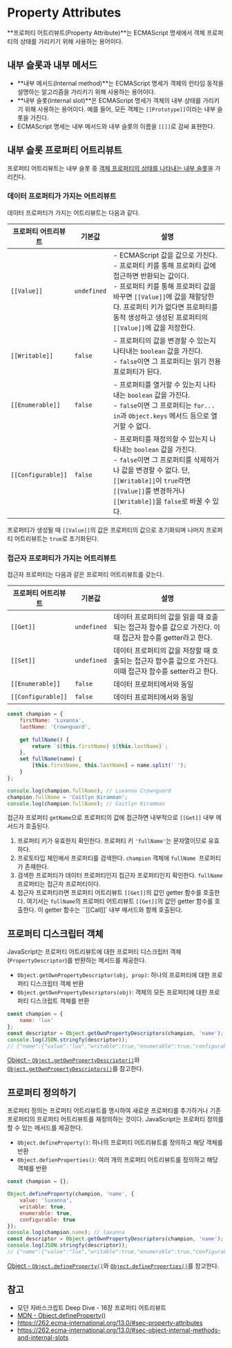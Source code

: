 # Property Attributes

**프로퍼티 어트리뷰트(Property Attribute)**는 ECMAScript 명세에서 객체 프로퍼티의 상태를 가리키기 위해 사용하는 용어이다.

## 내부 슬롯과 내부 메서드

- **내부 메서드(Internal method)**는 ECMAScript 명세가 객체의 런타임 동작을 설명하는 알고리즘을 가리키기 위해 사용하는 용어이다.
- **내부 슬롯(Internal slot)**은 ECMAScript 명세가 객체의 내부 상태를 가리키기 위해 사용하는 용어이다. 예를 들어, 모든 객체는 `[[Prototype]]`이라는 내부 슬롯을 가진다.
- ECMAScript 명세는 내부 메서드와 내부 슬롯의 이름을 `[[]]`로 감싸 표현한다.

## 내부 슬롯 프로퍼티 어트리뷰트

프로퍼티 어트리뷰트는 내부 슬롯 중 <u>객체 프로퍼티의 상태를 나타내는 내부 슬롯</u>을 가리킨다.

### 데이터 프로퍼티가 가지는 어트리뷰트

데이터 프로퍼티가 가지는 어트리뷰트는 다음과 같다.

| 프로퍼티 어트리뷰트 | 기본값      | 설명                                                         |
| ------------------- | ----------- | ------------------------------------------------------------ |
| `[[Value]]`         | `undefined` | - ECMAScript 값을 값으로 가진다.<br />- 프로퍼티 키를 통해 프로퍼티 값에 접근하면 반환되는 값이다.<br />- 프로퍼티 키를 통해 프로퍼티 값을 바꾸면 `[[Value]]`에 값을 재할당한다. 프로퍼티 키가 없다면 프로퍼티를 동적 생성하고 생성된 프로퍼티의 `[[Value]]`에 값을 저장한다. |
| `[[Writable]]`      | `false`     | - 프로퍼티의 값을 변경할 수 있는지 나타내는 `boolean` 값을 가진다.<br />- `false`이면 그 프로퍼티는 읽기 전용 프로퍼티가 된다. |
| `[[Enumerable]]`    | `false`     | - 프로퍼티를 열거할 수 있는지 나타내는 `boolean` 값을 가진다.<br />- `false`이면 그 프로퍼티는 `for... in`과 `Object.keys` 메서드 등으로 열거할 수 없다. |
| `[[Configurable]]`  | `false`     | - 프로퍼티를 재정의할 수 있는지 나타내는 `boolean` 값을 가진다.<br />- `false`이면 그 프로퍼티를 삭제하거나 값을 변경할 수 없다. 단, `[[Writable]]`이 `true`라면 `[[Value]]`를 변경하거나 `[[Writable]]`을 `false`로 바꿀 수 있다. |

프로퍼티가 생성될 때 `[[Value]]`의 값은 프로퍼티의 값으로 초기화되며 나머지 프로퍼티 어트리뷰트는 `true`로 초기화된다.

### 접근자 프로퍼티가 가지는 어트리뷰트

접근자 프로퍼티는 다음과 같은 프로퍼티 어트리뷰트를 갖는다.

| 프로퍼티 어트리뷰트 | 기본값      | 설명                                                         |
| ------------------- | ----------- | ------------------------------------------------------------ |
| `[[Get]]`           | `undefined` | 데이터 프로퍼티의 값을 읽을 때 호출되는 접근자 함수를 값으로 가진다. 이때 접근자 함수를 getter라고 한다. |
| `[[Set]]`           | `undefined` | 데이터 프로퍼티의 값을 저장할 때 호출되는 접근자 함수를 값으로 가진다. 이때 접근자 함수를 setter라고 한다. |
| `[[Enumerable]]`    | `false`     | 데이터 프로퍼티에서와 동일                                   |
| `[[Configurable]]`  | `false`     | 데이터 프로퍼티에서와 동일                                   |



```js
const champion = {
    firstName: 'Luxanna',
    lastName: 'Crownguard',
    
    get fullName() {
        return `${this.firstName} ${this.lastName}`;
    },
    set fullName(name) {
        [this.firstName, this.lastName] = name.split(' ');
    }
};

console.log(champion.fullName);	// Luxanna Crownguard
champion.fullName = 'Caitlyn Kiramman';
console.log(champion.fullName);	// Caitlyn Kiramman
```

접근자 프로퍼티 `getName`으로 프로퍼티의 값에 접근하면 내부적으로 `[[Get]]` 내부 메서드가 호출된다.

1. 프로퍼티 키가 유효한지 확인한다. 프로퍼티 키 `'fullName'`는 문자열이므로 유효하다.
2. 프로토타입 체인에서 프로퍼티를 검색한다. `champion` 객체에 `fullName `프로퍼티가 존재한다.
3. 검색한 프로퍼티가 데이터 프로퍼티인지 접근자 프로퍼티인지 확인한다. `fullName` 프로퍼티는 접근자 프로퍼티이다.
4. 접근자 프로퍼티라면 프로퍼티 어트리뷰트 `[[Get]]`의 값인 getter 함수를 호출한다. 여기서는 `fullName`의 프로퍼티 어트리뷰트 `[[Get]]`의 값인 getter 함수를 호출한다. 이 getter 함수는 ``[[Call]]` 내부 메서드와 함께 호출된다.

## 프로퍼티 디스크립터 객체

JavaScript는 프로퍼티 어트리뷰트에 대한 프로퍼티 디스크립터 객체(`PropertyDescriptor`)를 반환하는 메서드를 제공한다.

- `Object.getOwnPropertyDescriptor(obj, prop)`: 하나의 프로퍼티에 대한 프로퍼티 디스크립터 객체 반환
- `Object.getOwnPropertyDescriptors(obj)`: 객체의 모든 프로퍼티에 대한 프로퍼티 디스크립트 객체를 반환

```js
const champion = {
    name: 'lux'
};
const descriptor = Object.getOwnPropertyDescriptors(champion, 'name');
console.log(JSON.stringfy(descriptor));
// {"name":{"value":"lux","writable":true,"enumerable":true,"configurable":true}}
```

[Object - `Object.getOwnPropertyDescriptor()`](https://github.com/leegwae/study-javascript/blob/main/Object.md#objectgetownpropertydescriptor)와 [`Object.getOwnPropertyDescriptors()`](https://github.com/leegwae/study-javascript/blob/main/Object.md#objectgetownpropertydescriptors)를 참고한다.


## 프로퍼티 정의하기

프로퍼티 정의는 프로퍼티 어트리뷰트를 명시하여 새로운 프로퍼티를 추가하거나 기존 프로퍼티의 프로퍼티 어트리뷰트를 재정의하는 것이다. JavaScript는 프로퍼티 정의를 할 수 있는 메서드를 제공한다.

- `Object.defineProperty()`: 하나의 프로퍼티 어트리뷰트를 정의하고 해당 객체를 반환
- `Object.defienProperties()`: 여러 개의 프로퍼티 어트리뷰트를 정의하고 해당 객체를 반환

```js
const champion = {};

Object.defineProperty(champion, 'name', {
    value: 'luxanna',
    writable: true,
    enumerable: true,
    configurable: true
});
console.log(champion.name);	// laxanna
const descriptor = Object.getOwnPropertyDescriptors(champion, 'name');
console.log(JSON.stringfy(descriptor));
// {"name":{"value":"lux","writable":true,"enumerable":true,"configurable":true}}
```

[Object - `Object.defineProperty()`](https://github.com/leegwae/study-javascript/blob/main/Object.md#objectdefineProperty)와 [`Object.defineProperties()`](https://github.com/leegwae/study-javascript/blob/main/Object.md#objectdefineproperties)를 참고한다.

## 참고

- 모던 자바스크립트 Deep Dive - 16장 프로퍼티 어트리뷰트
- [MDN - Object.defineProperty()](https://developer.mozilla.org/en-US/docs/Web/JavaScript/Reference/Global_Objects/Object/defineProperty)
- https://262.ecma-international.org/13.0/#sec-property-attributes
- https://262.ecma-international.org/13.0/#sec-object-internal-methods-and-internal-slots

